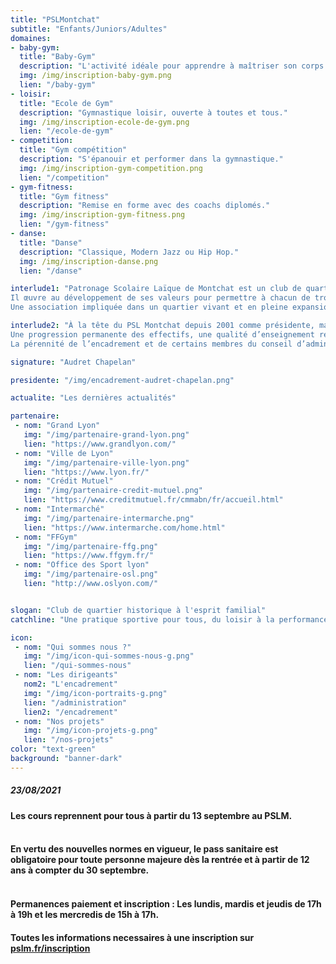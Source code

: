 ```yaml
---
title: "PSLMontchat"
subtitle: "Enfants/Juniors/Adultes"
domaines:
- baby-gym:
  title: "Baby-Gym"
  description: "L'activité idéale pour apprendre à maîtriser son corps."
  img: /img/inscription-baby-gym.png
  lien: "/baby-gym"
- loisir:
  title: "Ecole de Gym"
  description: "Gymnastique loisir, ouverte à toutes et tous."
  img: /img/inscription-ecole-de-gym.png
  lien: "/ecole-de-gym"
- competition:
  title: "Gym compétition"
  description: "S'épanouir et performer dans la gymnastique."
  img: /img/inscription-gym-competition.png
  lien: "/competition"
- gym-fitness:
  title: "Gym fitness"
  description: "Remise en forme avec des coachs diplomés."
  img: /img/inscription-gym-fitness.png
  lien: "/gym-fitness"
- danse:
  title: "Danse"
  description: "Classique, Modern Jazz ou Hip Hop."
  img: /img/inscription-danse.png
  lien: "/danse"

interlude1: "Patronage Scolaire Laïque de Montchat est un club de quartier crée en 1913, au service des jeunes, des adultes et des séniors.
Il œuvre au développement de ses valeurs pour permettre à chacun de trouver bien-être et bonne humeur dans les différentes sections proposées.<br>
Une association impliquée dans un quartier vivant et en pleine expansion ; une pratique sportive pour tous, adaptée à tous les niveaux et au service de chacun, du loisir à la performance.   "

interlude2: "À la tête du PSL Montchat depuis 2001 comme présidente, mais entrée dans le club en 1992 comme entraîneur de gymnastique, c’est avec plaisir et fierté que je regarde tout le chemin parcouru depuis tant d’années.<br>
Une progression permanente des effectifs, une qualité d’enseignement reconnue et un esprit particulier et familial font de ce club de 650 adhérents et de 680 membres une grande famille où on se sent bien.<br>
La pérennité de l’encadrement et de certains membres du conseil d’administration, tous garants de l'esprit du PSLM, en fait un vrai atout qui fédère nos adhérents et toutes nos nouvelles recrues."

signature: "Audret Chapelan"

presidente: "/img/encadrement-audret-chapelan.png"

actualite: "Les dernières actualités"

partenaire:
 - nom: "Grand Lyon"
   img: "/img/partenaire-grand-lyon.png"
   lien: "https://www.grandlyon.com/"
 - nom: "Ville de Lyon"
   img: "/img/partenaire-ville-lyon.png"
   lien: "https://www.lyon.fr/"
 - nom: "Crédit Mutuel"
   img: "/img/partenaire-credit-mutuel.png"
   lien: "https://www.creditmutuel.fr/cmmabn/fr/accueil.html"
 - nom: "Intermarché"
   img: "/img/partenaire-intermarche.png"  
   lien: "https://www.intermarche.com/home.html"
 - nom: "FFGym"
   img: "/img/partenaire-ffg.png"
   lien: "https://www.ffgym.fr/"
 - nom: "Office des Sport lyon"
   img: "/img/partenaire-osl.png"
   lien: "http://www.oslyon.com/"


slogan: "Club de quartier historique à l'esprit familial"
catchline: "Une pratique sportive pour tous, du loisir à la performance"

icon:
 - nom: "Qui sommes nous ?"
   img: "/img/icon-qui-sommes-nous-g.png"
   lien: "/qui-sommes-nous"
 - nom: "Les dirigeants"
   nom2: "L'encadrement"
   img: "/img/icon-portraits-g.png"
   lien: "/administration"
   lien2: "/encadrement"
 - nom: "Nos projets"
   img: "/img/icon-projets-g.png"
   lien: "/nos-projets"
color: "text-green"
background: "banner-dark"
---
```

##### 23/08/2021
#### Les cours reprennent pour tous à partir du 13 septembre au PSLM.<br><br>
#### En vertu des nouvelles normes en vigueur, le pass sanitaire est obligatoire pour toute personne majeure dès la rentrée et à partir de 12 ans à compter du 30 septembre.<br><br>
#### Permanences paiement et inscription : Les lundis, mardis et jeudis de 17h à 19h et les mercredis de 15h à 17h.
#### Toutes les informations necessaires à une inscription sur [pslm.fr/inscription](https://www.pslm.fr/inscription/)<br>
